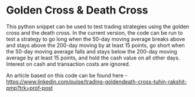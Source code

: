 # Golden Cross & Death Cross
This python snippet can be used to test trading strategies using the golden cross and the death cross. In the current version, the code can be run to test a strategy to go long when the 50-day moving average breaks above and stays above the 200-day moving by at least 15 points, go short when the  50-day moving average falls and stays below the 200-day moving average by at least 15 points, and hold the cash value on all other days. Interest on cash and transaction costs are ignored.

An article based on this code can be found here - https://www.linkedin.com/pulse/trading-goldendeath-cross-tuhin-rakshit-pmp?trk=prof-post
